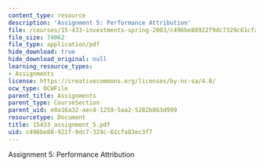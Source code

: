 ```yaml
---
content_type: resource
description: 'Assignment 5: Performance Attribution'
file: /courses/15-433-investments-spring-2003/c496be88922f9dc7329c61cfa83ec3f7_15433_assignment_5.pdf
file_size: 74062
file_type: application/pdf
hide_download: true
hide_download_original: null
learning_resource_types:
- Assignments
license: https://creativecommons.org/licenses/by-nc-sa/4.0/
ocw_type: OCWFile
parent_title: Assignments
parent_type: CourseSection
parent_uid: e0a16a32-aec4-1259-5aa2-5282b863d999
resourcetype: Document
title: 15433_assignment_5.pdf
uid: c496be88-922f-9dc7-329c-61cfa83ec3f7
---
```

Assignment 5: Performance Attribution